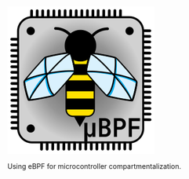 <picture>
  <img src="examples/docs/logo-square-shadow-dark.png" width="300">
</picture>

Using eBPF for microcontroller compartmentalization.
